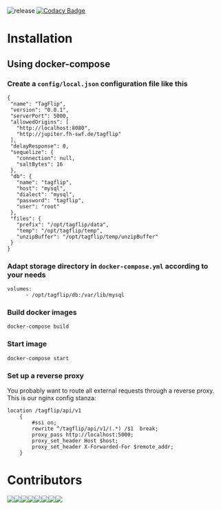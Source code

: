![release](https://github.com/fhswf/tagflip-backend/workflows/release/badge.svg)
[![Codacy Badge](https://api.codacy.com/project/badge/Grade/e40d7affed9a4d9785251ade673f5f0a)](https://app.codacy.com/gh/fhswf/tagflip-backend?utm_source=github.com&utm_medium=referral&utm_content=fhswf/tagflip-backend&utm_campaign=Badge_Grade)

# Installation

## Using docker-compose

### Create a `config/local.json` configuration file like this
 ```
{
  "name": "TagFlip",
  "version": "0.0.1",
  "serverPort": 5000,
  "allowedOrigins": [
    "http://localhost:8080",
    "http://jupiter.fh-swf.de/tagflip"
  ],
  "delayResponse": 0,
  "sequelize": {
    "connection": null,
    "saltBytes": 16
  },
  "db": {
    "name": "tagflip",
    "host": "mysql",
    "dialect": "mysql",
    "password": "tagflip",
    "user": "root"
  },
  "files": {
    "prefix": "/opt/tagflip/data",
    "temp": "/opt/tagflip/temp",
    "unzipBuffer": "/opt/tagflip/temp/unzipBuffer"
  }
}
 ```

### Adapt storage directory in `docker-compose.yml` according to your needs
```
volumes:
      - /opt/tagflip/db:/var/lib/mysql
```

### Build docker images

 `docker-compose build`

### Start image

 `docker-compose start` 

### Set up a reverse proxy
You probably want to route all external requests through a reverse proxy. This is our nginx config stanza:
```
location /tagflip/api/v1
	{
		#ssi on;
		rewrite ^/tagflip/api/v1/(.*) /$1  break;
		proxy_pass http://localhost:5000;
		proxy_set_header Host $host;
    	proxy_set_header X-Forwarded-For $remote_addr;
	}
```

# Contributors
[![](https://sourcerer.io/fame/cgawron/fhswf/tagflip-backend/images/0)](https://sourcerer.io/fame/cgawron/fhswf/tagflip-backend/links/0)[![](https://sourcerer.io/fame/cgawron/fhswf/tagflip-backend/images/1)](https://sourcerer.io/fame/cgawron/fhswf/tagflip-backend/links/1)[![](https://sourcerer.io/fame/cgawron/fhswf/tagflip-backend/images/2)](https://sourcerer.io/fame/cgawron/fhswf/tagflip-backend/links/2)[![](https://sourcerer.io/fame/cgawron/fhswf/tagflip-backend/images/3)](https://sourcerer.io/fame/cgawron/fhswf/tagflip-backend/links/3)[![](https://sourcerer.io/fame/cgawron/fhswf/tagflip-backend/images/4)](https://sourcerer.io/fame/cgawron/fhswf/tagflip-backend/links/4)[![](https://sourcerer.io/fame/cgawron/fhswf/tagflip-backend/images/5)](https://sourcerer.io/fame/cgawron/fhswf/tagflip-backend/links/5)[![](https://sourcerer.io/fame/cgawron/fhswf/tagflip-backend/images/6)](https://sourcerer.io/fame/cgawron/fhswf/tagflip-backend/links/6)[![](https://sourcerer.io/fame/cgawron/fhswf/tagflip-backend/images/7)](https://sourcerer.io/fame/cgawron/fhswf/tagflip-backend/links/7)
